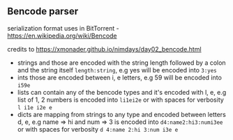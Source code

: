 ## Bencode parser
serialization format uses in BitTorrent - https://en.wikipedia.org/wiki/Bencode

credits to https://xmonader.github.io/nimdays/day02_bencode.html

* strings and those are encoded with the string length followed by a colon and the string itself `length:string`, e.g yes will be encoded into `3:yes`
* ints those are encoded between i, e letters, e.g 59 will be encoded into `i59e`
* lists can contain any of the bencode types and it's encoded with l, e, e.g list of 1, 2 numbers is encoded into `li1ei2e` or with spaces for verbosity `l i1e i2e e`
* dicts are mapping from strings to any type and encoded between letters d, e, e.g name => hi and num => 3 is encoded into `d4:name2:hi3:numi3ee` or with spaces for verbosity `d 4:name 2:hi 3:num i3e e`